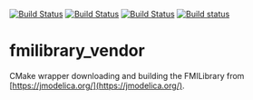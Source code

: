 [![Build Status](http://build.ros2.org/job/Fdev__fmilibrary_vendor__ubuntu_focal_amd64/badge/icon?subject=Build%20farm%3A%20Foxy)](http://build.ros2.org/job/Fdev__fmilibrary_vendor__ubuntu_focal_amd64/)
[![Build Status](http://build.ros2.org/job/Gdev__fmilibrary_vendor__ubuntu_focal_amd64/badge/icon?subject=Build%20farm%3A%20Galactic)](http://build.ros2.org/job/Gdev__fmilibrary_vendor__ubuntu_focal_amd64/)
[![Build Status](http://build.ros2.org/job/Rdev__fmilibrary_vendor__ubuntu_focal_amd64/badge/icon?subject=Build%20farm%3A%20Rolling)](http://build.ros2.org/job/Rdev__fmilibrary_vendor__ubuntu_focal_amd64/)
[![Build status](https://github.com/boschresearch/fmilibrary_vendor/workflows/Build%20action%3A%20Foxy%2C%20Galactic%2C%20Rolling/badge.svg)](https://github.com/boschresearch/fmilibrary_vendor/actions)

# fmilibrary_vendor

CMake wrapper downloading and building the FMILibrary from [https://jmodelica.org/](https://jmodelica.org/).
